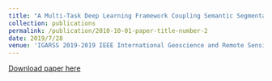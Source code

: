 ```yaml
---
title: "A Multi-Task Deep Learning Framework Coupling Semantic Segmentation and Image Reconstruction for Very High Resolution Imagery"
collection: publications
permalink: /publication/2010-10-01-paper-title-number-2
date: 2019/7/28
venue: 'IGARSS 2019-2019 IEEE International Geoscience and Remote Sensing Symposium'
---
```

[Download paper here](https://hal.inria.fr/hal-02266085/document)
